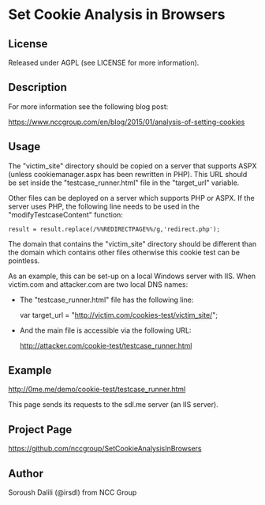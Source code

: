 Set Cookie Analysis in Browsers
=======================================
License
-------
Released under AGPL (see LICENSE for more information).

Description
-----------
For more information see the following blog post: 

https://www.nccgroup.com/en/blog/2015/01/analysis-of-setting-cookies

Usage
-----
The "victim_site" directory should be copied on a server that supports ASPX (unless cookiemanager.aspx has been rewritten in PHP). 
This URL should be set inside the "testcase_runner.html" file in the "target_url" variable.

Other files can be deployed on a server which supports PHP or ASPX. If the server uses PHP, the following line needs to be used in the "modifyTestcaseContent" function:

	result = result.replace(/%%REDIRECTPAGE%%/g,'redirect.php');
	
The domain that contains the "victim_site" directory should be different than the domain which contains other files otherwise this cookie test can be pointless.

As an example, this can be set-up on a local Windows server with IIS. 
When victim.com and attacker.com are two local DNS names:

 - The "testcase_runner.html" file has the following line:
 
    var target_url = "http://victim.com/cookies-test/victim_site/";
 - And the main file is accessible via the following URL:
 
    http://attacker.com/cookie-test/testcase_runner.html

Example
-------
http://0me.me/demo/cookie-test/testcase_runner.html

This page sends its requests to the sdl.me server (an IIS server).

Project Page
------------
https://github.com/nccgroup/SetCookieAnalysisInBrowsers

Author
------
Soroush Dalili (@irsdl) from NCC Group

